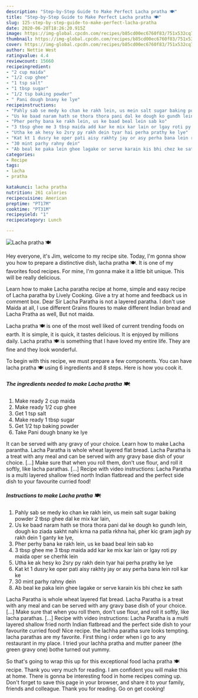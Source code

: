 ```yaml
---
description: "Step-by-Step Guide to Make Perfect Lacha pratha 🍽️"
title: "Step-by-Step Guide to Make Perfect Lacha pratha 🍽️"
slug: 125-step-by-step-guide-to-make-perfect-lacha-pratha
date: 2020-06-28T18:26:20.915Z
image: https://img-global.cpcdn.com/recipes/b85cd00ec6760f83/751x532cq70/lacha-pratha-🍽️-recipe-main-photo.jpg
thumbnail: https://img-global.cpcdn.com/recipes/b85cd00ec6760f83/751x532cq70/lacha-pratha-🍽️-recipe-main-photo.jpg
cover: https://img-global.cpcdn.com/recipes/b85cd00ec6760f83/751x532cq70/lacha-pratha-🍽️-recipe-main-photo.jpg
author: Nettie West
ratingvalue: 4.4
reviewcount: 15660
recipeingredient:
- "2 cup maida"
- "1/2 cup ghee"
- "1 tsp salt"
- "1 tbsp sugar"
- "1/2 tsp baking powder"
- " Pani dough bnany ke lye"
recipeinstructions:
- "Pahly sab se medy ko chan ke rakh lein, us mein salt sugar baking powder 2 tbsp ghee dal ke mix kar lain,"
- "Us ke baad naram hath se thora thora pani dal ke dough ko gundh lein, dough ko ziada sakht nahi krna na patla rkhna hai, pher kic gram jagh py rakh dein 1 ganty ke lye,"
- "Pher perhy bana ke rakh lein, us ke baad beal lein sab ko"
- "3 tbsp ghee me 3 tbsp maida add kar ke mix kar lain or lgay roti py maida oper se cherhk lein"
- "Utha ke ak hesy ko 2sry py rakh dein tyar hai perha prathy ke lye"
- "Kat kt 1 dusry ke oper pati aisy rakhty jay or asy perha bana lein roll kar ke"
- "30 mint parhy rahny dein"
- "Ab beal ke paka lein ghee lagake or serve karain kis bhi chez ke sath"
categories:
- Recipe
tags:
- lacha
- pratha

katakunci: lacha pratha 
nutrition: 261 calories
recipecuisine: American
preptime: "PT17M"
cooktime: "PT31M"
recipeyield: "1"
recipecategory: Lunch

---
```



![Lacha pratha 🍽️](https://img-global.cpcdn.com/recipes/b85cd00ec6760f83/751x532cq70/lacha-pratha-🍽️-recipe-main-photo.jpg)

Hey everyone, it's Jim, welcome to my recipe site. Today, I'm gonna show you how to prepare a distinctive dish, lacha pratha 🍽️. It is one of my favorites food recipes. For mine, I'm gonna make it a little bit unique. This will be really delicious.

Learn how to make Lacha paratha recipe at home, simple and easy recipe of Lacha paratha by Lively Cooking. Give a try at home and feedback us in comment box. Dear Sir Lacha Paratha is not a layered paratha. I don&#39;t use Maida at all, I use different Grains floures to make different Indian bread and Lacha Pratha as well, But not maida.

Lacha pratha 🍽️ is one of the most well liked of current trending foods on earth. It is simple, it is quick, it tastes delicious. It is enjoyed by millions daily. Lacha pratha 🍽️ is something that I have loved my entire life. They are fine and they look wonderful.


To begin with this recipe, we must prepare a few components. You can have lacha pratha 🍽️ using 6 ingredients and 8 steps. Here is how you cook it.

<!--inarticleads1-->

##### The ingredients needed to make Lacha pratha 🍽️:

1. Make ready 2 cup maida
1. Make ready 1/2 cup ghee
1. Get 1 tsp salt
1. Make ready 1 tbsp sugar
1. Get 1/2 tsp baking powder
1. Take  Pani dough bnany ke lye


It can be served with any gravy of your choice. Learn how to make Lacha parantha. Lacha Paratha is whole wheat layered flat bread. Lacha Paratha is a treat with any meal and can be served with any gravy base dish of your choice. […] Make sure that when you roll them, don&#39;t use flour, and roll it softly, like lacha parathas. […] Recipe with video instructions: Lacha Paratha is a multi layered shallow fried north Indian flatbread and the perfect side dish to your favourite curried food! 

<!--inarticleads2-->

##### Instructions to make Lacha pratha 🍽️:

1. Pahly sab se medy ko chan ke rakh lein, us mein salt sugar baking powder 2 tbsp ghee dal ke mix kar lain,
1. Us ke baad naram hath se thora thora pani dal ke dough ko gundh lein, dough ko ziada sakht nahi krna na patla rkhna hai, pher kic gram jagh py rakh dein 1 ganty ke lye,
1. Pher perhy bana ke rakh lein, us ke baad beal lein sab ko
1. 3 tbsp ghee me 3 tbsp maida add kar ke mix kar lain or lgay roti py maida oper se cherhk lein
1. Utha ke ak hesy ko 2sry py rakh dein tyar hai perha prathy ke lye
1. Kat kt 1 dusry ke oper pati aisy rakhty jay or asy perha bana lein roll kar ke
1. 30 mint parhy rahny dein
1. Ab beal ke paka lein ghee lagake or serve karain kis bhi chez ke sath


Lacha Paratha is whole wheat layered flat bread. Lacha Paratha is a treat with any meal and can be served with any gravy base dish of your choice. […] Make sure that when you roll them, don&#39;t use flour, and roll it softly, like lacha parathas. […] Recipe with video instructions: Lacha Paratha is a multi layered shallow fried north Indian flatbread and the perfect side dish to your favourite curried food! Nice recipe. the lachha paratha sure looks tempting. lacha parathas are my favorite. First thing i order when i go to any restaurant in my place. I tried your lachha pratha and mutter paneer (the green gravy one) bothe turned out yummy. 

So that's going to wrap this up for this exceptional food lacha pratha 🍽️ recipe. Thank you very much for reading. I am confident you will make this at home. There is gonna be interesting food in home recipes coming up. Don't forget to save this page in your browser, and share it to your family, friends and colleague. Thank you for reading. Go on get cooking!
